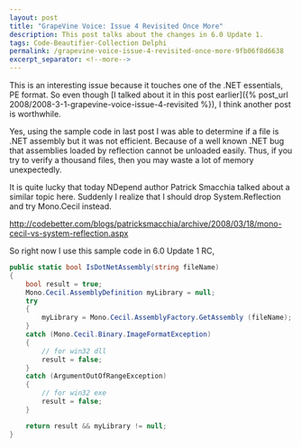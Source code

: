 ```yaml
---
layout: post
title: "GrapeVine Voice: Issue 4 Revisited Once More"
description: This post talks about the changes in 6.0 Update 1.
tags: Code-Beautifier-Collection Delphi
permalink: /grapevine-voice-issue-4-revisited-once-more-9fb06f8d6638
excerpt_separator: <!--more-->
---
```


This is an interesting issue because it touches one of the .NET essentials, PE format. So even though [I talked about it in this post earlier]({% post_url 2008/2008-3-1-grapevine-voice-issue-4-revisited %}), I think another post is worthwhile.

<!--more-->

Yes, using the sample code in last post I was able to determine if a file is .NET assembly but it was not efficient. Because of a well known .NET bug that assemblies loaded by reflection cannot be unloaded easily. Thus, if you try to verify a thousand files, then you may waste a lot of memory unexpectedly.

It is quite lucky that today NDepend author Patrick Smacchia talked about a similar topic here. Suddenly I realize that I should drop System.Reflection and try Mono.Cecil instead.

http://codebetter.com/blogs/patricksmacchia/archive/2008/03/18/mono-cecil-vs-system-reflection.aspx

So right now I use this sample code in 6.0 Update 1 RC,

``` csharp
public static bool IsDotNetAssembly(string fileName)
{
    bool result = true;
    Mono.Cecil.AssemblyDefinition myLibrary = null;
    try
    {
        myLibrary = Mono.Cecil.AssemblyFactory.GetAssembly (fileName);
    }
    catch (Mono.Cecil.Binary.ImageFormatException)
    {
        // for win32 dll
        result = false;
    }
    catch (ArgumentOutOfRangeException)
    {
        // for win32 exe
        result = false;
    }

    return result && myLibrary != null;
}
```
